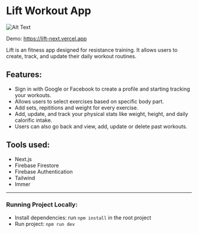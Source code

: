 # Lift Workout App

![Alt Text](https://dev-to-uploads.s3.amazonaws.com/uploads/articles/k6hf6xn7tnjpd4fztqi5.png)

Demo: https://lift-next.vercel.app

Lift is an fitness app designed for resistance training. It allows users to create, track, and update their daily workout routines.

## Features:

- Sign in with Google or Facebook to create a profile and starting tracking your workouts.
- Allows users to select exercises based on specific body part.
- Add sets, repititions and weight for every exercise.
- Add, update, and track your physical stats like weight, height, and daily calorific intake.
- Users can also go back and view, add, update or delete past workouts.

## Tools used:

- Next.js
- Firebase Firestore
- Firebase Authentication
- Tailwind
- Immer

---

### Running Project Locally:

- Install dependencies: run `npm install` in the root project
- Run project: `npm run dev`
